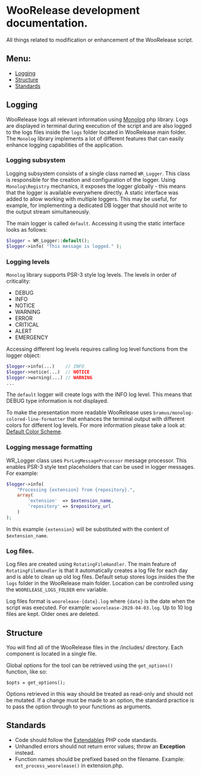 # WooRelease development documentation.

All things related to modification or enhancement of the WooRelease script.

## Menu:

* [Logging](#logging)
* [Structure](#structure)
* [Standards](#standards)

## Logging

WooRelease logs all relevant information using [Monolog]( https://github.com/Seldaek/monolog ) php library. Logs are displayed in terminal during execution of the script and are also logged to the logs files inside the `logs` folder located in WooRelease main folder. The `Monolog` library implements a lot of different features that can easily enhance logging capabilities of the application.

### Logging subsystem

Logging subsystem consists of a single class named `WR_Logger`. This class is responsible for the creation and configuration of the logger. Using `Monolog\Registry` mechanics, it exposes the logger globally - this means that the logger is available everywhere directly. A static interface was added to allow working with multiple loggers. This may be useful, for example, for implementing a dedicated DB logger that should not write to the output stream simultaneously.

The main logger is called `default`. Accessing it using the static interface looks as follows:

```php
$logger = WR_Logger::default();
$logger->info( "This message is logged." );
```

### Logging levels

`Monolog` library supports PSR-3 style log levels. The levels in order of criticality:
 - DEBUG
 - INFO
 - NOTICE
 - WARNING
 - ERROR
 - CRITICAL
 - ALERT
 - EMERGENCY

Accessing different log levels requires calling log level functions from the logger object:
```php
$logger->info(...)    // INFO
$logger->notice(...)  // NOTICE
$logger->warning(...) // WARNING
...
```

The `default` logger will create logs with the INFO log level. This means that DEBUG type information is not displayed.

To make the presentation more readable WooRelease uses `bramus/monolog-colored-line-formatter` that enhances the terminal output with different colors for different log levels. For more information please take a look at: [Default Color Scheme](https://github.com/bramus/monolog-colored-line-formatter/blob/master/readme.md#color-scheme-defaultscheme).


### Logging message formatting

WR_Logger class uses `PsrLogMessageProcessor` message processor. This enables PSR-3 style text placeholders that can be used in logger messages. For example:

```php
$logger->info(
    "Processing {extension} from {repository}.",
    array(
        'extension'  => $extension_name,
        'repository' => $repository_url
    )
);
```
In this example `{extension}` will be substituted with the content of `$extension_name`.

### Log files.

Log files are created using `RotatingFileHandler`. The main feature of `RotatingFileHandler` is that it automatically creates a log file for each day and is able to clean up old log files. Default setup stores logs insides the the `logs` folder in the WooRelease main folder. Location can be controlled using the `WOORELEASE_LOGS_FOLDER` env variable.

Log files format is `woorelease-{date}.log` where `{date}` is the date when the script was executed. For example: `woorelease-2020-04-03.log`.
Up to 10 log files are kept. Older ones are deleted.

## Structure

You will find all of the WooRelease files in the /includes/ directory. Each component is located in a single file.

Global options for the tool can be retrieved using the `get_options()` function, like so:

`$opts = get_options();`

Options retrieved in this way should be treated as read-only and should not be mutated. If a change must be made to an option, the standard practice is to pass the option through to your functions as arguments.

## Standards

- Code should follow the [Extendables](https://github.com/woocommerce/woocommerce-extension-library/tree/add-phpcs-rule) PHP code standards.
- Unhandled errors should not return error values; throw an **Exception** instead.
- Function names should be prefixed based on the filename. Example: `ext_process_woorelease()` in extension.php.